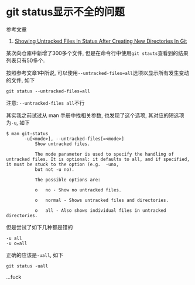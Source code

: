 # git status显示不全的问题

参考文章

1. [Showing Untracked Files In Status After Creating New Directories In Git](https://simpleit.rocks/git/tutorials/showing-untracked-files-in-status-after-creating-new-directories-in-git/)

某次向仓库中新增了300多个文件, 但是在命令行中使用`git stauts`查看到的结果列表只有50多个.

按照参考文章1中所说, 可以使用`--untracked-files=all`选项以显示所有发生变动的文件, 如下

```
git status --untracked-files=all
```

注意: `--untracked-files all`不行

其实我之前试过从 man 手册中找相关参数, 也发现了这个选项, 其对应的短选项为`-u`, 如下

```console
$ man git-status
       -u[<mode>], --untracked-files[=<mode>]
           Show untracked files.

           The mode parameter is used to specify the handling of untracked files. It is optional: it defaults to all, and if specified, it must be stuck to the option (e.g.  -uno,
           but not -u no).

           The possible options are:

           o   no - Show no untracked files.

           o   normal - Shows untracked files and directories.

           o   all - Also shows individual files in untracked directories.
```

但是尝试了如下几种都是错的

```
-u all
-u o=all
```

正确的应该是`-uall`, 如下

```
git status -uall
```

...fuck
